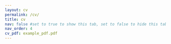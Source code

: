```yaml
---
layout: cv
permalink: /cv/
title: cv
nav: false #set to true to show this tab, set to false to hide this tab
nav_order: 4
cv_pdf: example_pdf.pdf
---
```

